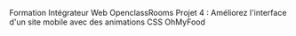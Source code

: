 Formation Intégrateur Web OpenclassRooms
Projet 4 : Améliorez l'interface d'un site mobile avec des animations CSS
OhMyFood